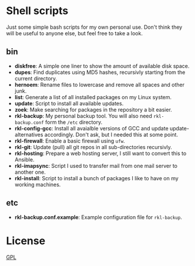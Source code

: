 # Shell scripts

Just some simple bash scripts for my own personal use.
Don't think they will be useful to anyone else, but feel free to take a look.

## bin

- **diskfree**: A simple one liner to show the amount of available disk space.
- **dupes**: Find duplicates using MD5 hashes, recursivly starting from the current directory.
- **hernoem**: Rename files to lowercase and remove all spaces and other junk.
- **list**: Generate a list of all installed packages on my Linux system.
- **update**: Script to install all available updates.
- **zoek**: Make searching for packages in the repository a bit easier.
- **rkl-backup**: My personal backup tool. You will also need `rkl-backup.conf` form the `/etc` directory.
- **rkl-config-gcc**: Install all avaialble versions of GCC and update update-alternatives accordingly. Don't ask, but I needed this at some point.
- **rkl-firewall**: Enable a basic firewall using `ufw`.
- **rkl-git**: Update (pull) all git repos in all sub-directories recursivly.
- **rkl-hosting**: Prepare a web hosting server, I still want to convert this to Ansible.
- **rkl-imapsync**: Script I used to transfer mail from one mail server to another one.
- **rkl-install**: Script to install a bunch of packages I like to have on my working machines.

## etc

- **rkl-backup.conf.example**: Example configuration file for `rkl-backup`.


# License
[GPL](https://choosealicense.com/licenses/gpl/)
